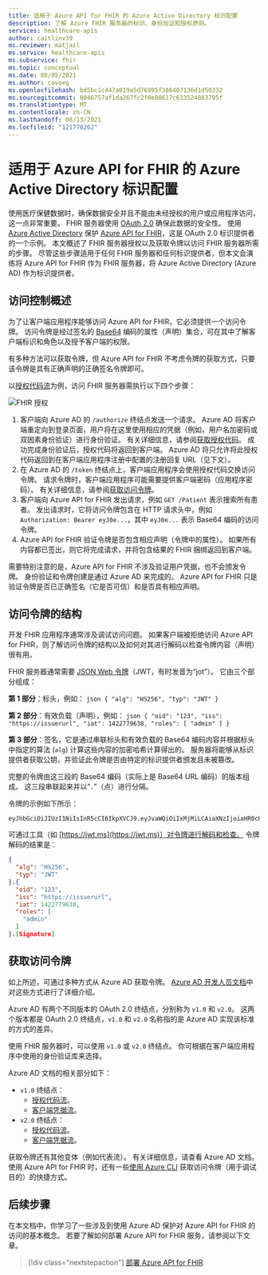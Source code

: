 ```yaml
---
title: 适用于 Azure API for FHIR 的 Azure Active Directory 标识配置
description: 了解 Azure FHIR 服务器的标识、身份验证和授权原则。
services: healthcare-apis
author: caitlinv39
ms.reviewer: matjazl
ms.service: healthcare-apis
ms.subservice: fhir
ms.topic: conceptual
ms.date: 08/05/2021
ms.author: cavoeg
ms.openlocfilehash: bd5bc1c447a019a5d76995f386407136d1d50332
ms.sourcegitcommit: 0046757af1da267fc2f0e88617c633524883795f
ms.translationtype: MT
ms.contentlocale: zh-CN
ms.lasthandoff: 08/13/2021
ms.locfileid: "121778262"
---
```

# <a name="azure-active-directory-identity-configuration-for-azure-api-for-fhir"></a>适用于 Azure API for FHIR 的 Azure Active Directory 标识配置

使用医疗保健数据时，确保数据安全并且不能由未经授权的用户或应用程序访问，这一点非常重要。 FHIR 服务器使用 [OAuth 2.0](https://oauth.net/2/) 确保此数据的安全性。 使用 [Azure Active Directory](../../active-directory/index.yml) 保护 [Azure API for FHIR](https://azure.microsoft.com/services/azure-api-for-fhir/)，这是 OAuth 2.0 标识提供者的一个示例。 本文概述了 FHIR 服务器授权以及获取令牌以访问 FHIR 服务器所需的步骤。 尽管这些步骤适用于任何 FHIR 服务器和任何标识提供者，但本文会演练将 Azure API for FHIR 作为 FHIR 服务器，将 Azure Active Directory (Azure AD) 作为标识提供者。

## <a name="access-control-overview"></a>访问控制概述

为了让客户端应用程序能够访问 Azure API for FHIR，它必须提供一个访问令牌。 访问令牌是经过签名的 [Base64](https://en.wikipedia.org/wiki/Base64) 编码的属性（声明）集合，可在其中了解客户端标识和角色以及授予客户端的权限。

有多种方法可以获取令牌，但 Azure API for FHIR 不考虑令牌的获取方式，只要该令牌是具有正确声明的正确签名令牌即可。 

以[授权代码流](../../active-directory/azuread-dev/v1-protocols-oauth-code.md)为例，访问 FHIR 服务器需执行以下四个步骤：

![FHIR 授权](media/azure-ad-hcapi/fhir-authorization.png)

1. 客户端向 Azure AD 的 `/authorize` 终结点发送一个请求。 Azure AD 将客户端重定向到登录页面，用户将在这里使用相应的凭据（例如，用户名加密码或双因素身份验证）进行身份验证。 有关详细信息，请参阅[获取授权代码](../../active-directory/azuread-dev/v1-protocols-oauth-code.md#request-an-authorization-code)。 成功完成身份验证后，授权代码将返回到客户端。 Azure AD 将只允许将此授权代码返回到在客户端应用程序注册中配置的注册回复 URL（见下文）。
1. 在 Azure AD 的 `/token` 终结点上，客户端应用程序会使用授权代码交换访问令牌。 请求令牌时，客户端应用程序可能需要提供客户端密码（应用程序密码）。 有关详细信息，请参阅[获取访问令牌](../../active-directory/azuread-dev/v1-protocols-oauth-code.md#use-the-authorization-code-to-request-an-access-token)。
1. 客户端向 Azure API for FHIR 发出请求，例如 `GET /Patient` 表示搜索所有患者。 发出请求时，它将访问令牌包含在 HTTP 请求头中，例如 `Authorization: Bearer eyJ0e...`，其中 `eyJ0e...` 表示 Base64 编码的访问令牌。
1. Azure API for FHIR 验证令牌是否包含相应声明（令牌中的属性）。 如果所有内容都已签出，则它将完成请求，并将包含结果的 FHIR 捆绑返回到客户端。

需要特别注意的是，Azure API for FHIR 不涉及验证用户凭据，也不会颁发令牌。 身份验证和令牌创建是通过 Azure AD 来完成的。 Azure API for FHIR 只是验证令牌是否已正确签名（它是否可信）和是否具有相应声明。

## <a name="structure-of-an-access-token"></a>访问令牌的结构

开发 FHIR 应用程序通常涉及调试访问问题。 如果客户端被拒绝访问 Azure API for FHIR，则了解访问令牌的结构以及如何对其进行解码以检查令牌内容（声明）很有用。 

FHIR 服务器通常需要 [JSON Web 令牌](https://en.wikipedia.org/wiki/JSON_Web_Token)（JWT，有时发音为“jot”）。 它由三个部分组成：

**第 1 部分**：标头，例如：
    ```json
    {
      "alg": "HS256",
      "typ": "JWT"
    }
    ```

**第 2 部分**：有效负载（声明），例如：
    ```json
    {
     "oid": "123",
     "iss": "https://issuerurl",
     "iat": 1422779638,
     "roles": [
        "admin"
      ]
    }
    ```

**第 3 部分**：签名，它是通过串联标头和有效负载的 Base64 编码内容并根据标头中指定的算法 (`alg`) 计算这些内容的加密哈希计算得出的。 服务器将能够从标识提供者获取公钥，并验证此令牌是否由特定的标识提供者颁发且未被篡改。

完整的令牌由这三段的 Base64 编码（实际上是 Base64 URL 编码）的版本组成。 这三段串联起来并以“`.`”（点）进行分隔。

令牌的示例如下所示：

```
eyJhbGciOiJIUzI1NiIsInR5cCI6IkpXVCJ9.eyJvaWQiOiIxMjMiLCAiaXNzIjoiaHR0cHM6Ly9pc3N1ZXJ1cmwiLCJpYXQiOjE0MjI3Nzk2MzgsInJvbGVzIjpbImFkbWluIl19.gzSraSYS8EXBxLN_oWnFSRgCzcmJmMjLiuyu5CSpyHI
```

可通过工具（如 [https://jwt.ms](https://jwt.ms)）对令牌进行解码和检查。 令牌解码的结果是：

```json
{
  "alg": "HS256",
  "typ": "JWT"
}.{
  "oid": "123",
  "iss": "https://issuerurl",
  "iat": 1422779638,
  "roles": [
    "admin"
  ]
}.[Signature]
```

## <a name="obtaining-an-access-token"></a>获取访问令牌

如上所述，可通过多种方式从 Azure AD 获取令牌。 [Azure AD 开发人员文档](../../active-directory/develop/index.yml)中对这些方式进行了详细介绍。

Azure AD 有两个不同版本的 OAuth 2.0 终结点，分别称为 `v1.0` 和 `v2.0`。 这两个版本都是 OAuth 2.0 终结点，`v1.0` 和 `v2.0` 名称指的是 Azure AD 实现该标准的方式的差异。 

使用 FHIR 服务器时，可以使用 `v1.0` 或 `v2.0` 终结点。 你可根据在客户端应用程序中使用的身份验证库来选择。

Azure AD 文档的相关部分如下：

* `v1.0` 终结点：
    * [授权代码流](../../active-directory/azuread-dev/v1-protocols-oauth-code.md)。
    * [客户端凭据流](../../active-directory/azuread-dev/v1-oauth2-client-creds-grant-flow.md)。
* `v2.0` 终结点：
    * [授权代码流](../../active-directory/develop/v2-oauth2-auth-code-flow.md)。
    * [客户端凭据流](../../active-directory/develop/v2-oauth2-client-creds-grant-flow.md)。

获取令牌还有其他变体（例如代表流）。 有关详细信息，请查看 Azure AD 文档。 使用 Azure API for FHIR 时，还有一些[使用 Azure CLI](get-healthcare-apis-access-token-cli.md) 获取访问令牌（用于调试目的）的快捷方式。

## <a name="next-steps"></a>后续步骤

在本文档中，你学习了一些涉及到使用 Azure AD 保护对 Azure API for FHIR 的访问的基本概念。 若要了解如何部署 Azure API for FHIR 服务，请参阅以下文章。

>[!div class="nextstepaction"]
>[部署 Azure API for FHIR](fhir-paas-portal-quickstart.md)